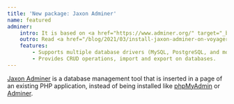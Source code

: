 ```yaml
---
title: 'New package: Jaxon Adminer'
name: featured
adminer:
    intro: It is based on <a href="https://www.adminer.org/" target="_blank">Adminer</a>, and then will provide the same features.
    outro: Read <a href="/blog/2021/03/install-jaxon-adminer-on-voyager.html">our tutorial on how to install Jaxon Adminer</a> on <a href="https://voyager-docs.devdojo.com/" target="_blank">Voyager</a>.
    features:
        - Supports multiple database drivers (MySQL, PostgreSQL, and more).
        - Provides CRUD operations, import and export on databases.
---
```


[Jaxon Adminer](https://github.com/lagdo/jaxon-adminer/?target=_blank) is a database management tool that is inserted in a page of an existing PHP application, instead of being installed like [phpMyAdmin](https://www.phpmyadmin.net/?target=_blank) or [Adminer](https://www.adminer.org/?target=_blank).
